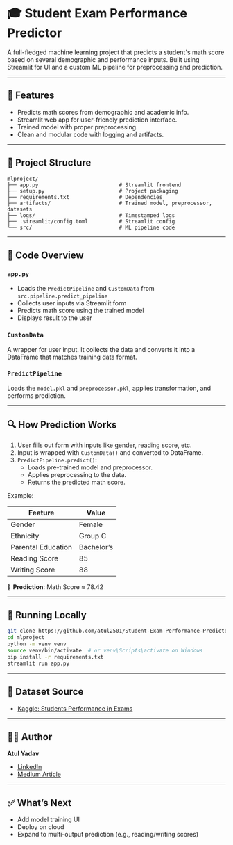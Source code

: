 
# 🎓 Student Exam Performance Predictor

A full-fledged machine learning project that predicts a student's math score based on several demographic and performance inputs. Built using Streamlit for UI and a custom ML pipeline for preprocessing and prediction.

---

## 🚀 Features

- Predicts math scores from demographic and academic info.
- Streamlit web app for user-friendly prediction interface.
- Trained model with proper preprocessing.
- Clean and modular code with logging and artifacts.

---

## 📁 Project Structure

```
mlproject/
├── app.py                          # Streamlit frontend
├── setup.py                        # Project packaging
├── requirements.txt                # Dependencies
├── artifacts/                      # Trained model, preprocessor, datasets
├── logs/                           # Timestamped logs
├── .streamlit/config.toml          # Streamlit config
└── src/                            # ML pipeline code
```

---

## 📘 Code Overview

### `app.py`

- Loads the `PredictPipeline` and `CustomData` from `src.pipeline.predict_pipeline`
- Collects user inputs via Streamlit form
- Predicts math score using the trained model
- Displays result to the user

### `CustomData`

A wrapper for user input. It collects the data and converts it into a DataFrame that matches training data format.

### `PredictPipeline`

Loads the `model.pkl` and `preprocessor.pkl`, applies transformation, and performs prediction.

---

## 🔍 How Prediction Works

1. User fills out form with inputs like gender, reading score, etc.
2. Input is wrapped with `CustomData()` and converted to DataFrame.
3. `PredictPipeline.predict()`:
   - Loads pre-trained model and preprocessor.
   - Applies preprocessing to the data.
   - Returns the predicted math score.

Example:

| Feature               | Value     |
|-----------------------|-----------|
| Gender                | Female    |
| Ethnicity             | Group C   |
| Parental Education    | Bachelor’s |
| Reading Score         | 85        |
| Writing Score         | 88        |

🔮 **Prediction**: Math Score ≈ 78.42

---

## 🧪 Running Locally

```bash
git clone https://github.com/atul2501/Student-Exam-Performance-Predictor.git
cd mlproject
python -m venv venv
source venv/bin/activate  # or venv\Scripts\activate on Windows
pip install -r requirements.txt
streamlit run app.py
```

---

## 📌 Dataset Source

- [Kaggle: Students Performance in Exams](https://www.kaggle.com/datasets/spscientist/students-performance-in-exams?datasetId=74977)

---

## 👨‍💻 Author

**Atul Yadav**  
- [LinkedIn](https://www.linkedin.com/in/atul-yadav-112063294/)  
- [Medium Article](https://medium.com/@yatul247/build-a-professional-movie-recommender-system-using-python-streamlit-tmdb-api-f16ec17758b5)

---

## ✅ What’s Next

- Add model training UI
- Deploy on cloud
- Expand to multi-output prediction (e.g., reading/writing scores)
